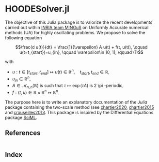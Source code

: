 # HOODESolver.jl

The objective of this Julia package is to valorize the recent developments carried out within [INRIA team MINGuS](https://team.inria.fr/mingus/) on Uniformly Accurate numerical methods (UA) for highly oscillating problems. We propose to solve the following equation 

$$\frac{d u(t)}{dt} = \frac{1}{\varepsilon} A u(t) + f(t, u(t)), \qquad u(t=t_{start})=u_{in}, \qquad \varepsilon\in ]0, 1], \qquad (1)$$

with 
-  $u : t\in [t_{start}, t_{end}] \mapsto u(t)\in \mathbb{R}^n, \quad t_{start}, t_{end}\in \mathbb{R}$, 
-  $u_{in}\in \mathbb{R}^n$, 
-  $A\in {\mathcal{M}}_{n,n}(\mathbb{R})$ is such that $\tau \mapsto \exp(\tau A)$ is 2 \pi -periodic,  
-  $f : (t, u) \in  \mathbb{R}\times \mathbb{R}^n \mapsto \mathbb{R}^n$.

The purpose here is to write an explanatory documentation of the *Julia* package containing the two-scale method (see [chartier2020](@cite), [chartier2015](@cite) and [crouseilles2013](@cite). This package is inspired by the Differential Equations package [SciML](https://diffeq.sciml.ai/dev/index.html).


## References

```@bibliography
```

## Index

```@index
```
